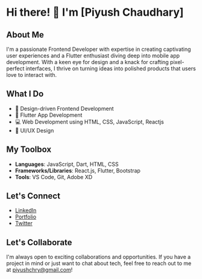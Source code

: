 # Hi there! 👋 I'm [Piyush Chaudhary]

## About Me
I'm a passionate Frontend Developer with expertise in creating captivating user experiences and a Flutter enthusiast diving deep into mobile app development. With a keen eye for design and a knack for crafting pixel-perfect interfaces, I thrive on turning ideas into polished products that users love to interact with.

## What I Do
- 🌟 Design-driven Frontend Development
- 📱 Flutter App Development
- 💻 Web Development using HTML, CSS, JavaScript, Reactjs
- 🚀 UI/UX Design

## My Toolbox
- **Languages**: JavaScript, Dart, HTML, CSS
- **Frameworks/Libraries**: React.js, Flutter, Bootstrap
- **Tools**: VS Code, Git, Adobe XD


## Let's Connect
- [LinkedIn](https://www.linkedin.com/in/piyush-chaudhary-118b09203/)
- [Portfolio](https://piyushchry.github.io/My-Portfolio/)
- [Twitter](https://twitter.com/piyushchry)

## Let's Collaborate
I'm always open to exciting collaborations and opportunities. If you have a project in mind or just want to chat about tech, feel free to reach out to me at [piyushchry@gmail.com](mailto:piyushchry@gmail.com)!
